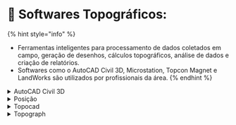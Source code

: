 # 🧑 Softwares Topográficos:

{% hint style="info" %}
* Ferramentas inteligentes para processamento de dados coletados em campo, geração de desenhos, cálculos topográficos, análise de dados e criação de relatórios.
* Softwares como o AutoCAD Civil 3D, Microstation, Topcon Magnet e LandWorks são utilizados por profissionais da área.
{% endhint %}

<details>

<summary>AutoCAD Civil 3D</summary>



</details>

<details>

<summary>Posição</summary>



</details>

<details>

<summary>Topocad</summary>



</details>

<details>

<summary>Topograph</summary>



</details>
